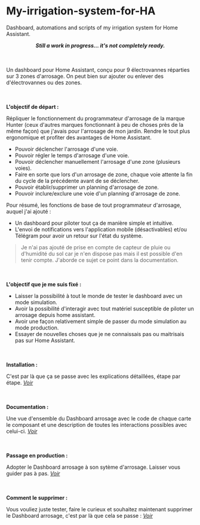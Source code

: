 # My-irrigation-system-for-HA
Dashboard, automations and scripts of my irrigation system for Home Assistant.

***<p align="center">Still a work in progress... it's not completely ready.</p>***

 <br><br>
Un dashboard pour Home Assistant, conçu pour 9 électrovannes réparties sur 3 zones d'arrosage. On peut bien sur ajouter ou enlever des d'électrovannes ou des zones.

<br><br>
**L'objectif de départ :**

Répliquer le fonctionnement du programmateur d'arrosage de la marque Hunter (ceux d'autres marques fonctionnant à peu de choses près de la même façon) que j'avais pour l'arrosage de mon jardin. Rendre le tout plus ergonomique et profiter des avantages de Home Assistant.

- Pouvoir déclencher l'arrosage d'une voie.
- Pouvoir régler le temps d'arrosage d'une voie.
- Pouvoir déclencher manuellement l'arrosage d'une zone (plusieurs voies).
- Faire en sorte que lors d'un arrosage de zone, chaque voie attente la fin du cycle de la précédente avant de se déclencher.
- Pouvoir établir/supprimer un planning d'arrosage de zone.
- Pouvoir inclure/exclure une voie d'un planning d'arrosage de zone.

Pour résumé, les fonctions de base de tout programmateur d'arrosage, auquel j'ai ajouté :

- Un dashboard pour piloter tout ça de manière simple et intuitive.
- L'envoi de notifications vers l'application mobile (désactivables) et/ou Télégram pour avoir un retour sur l'état du système.
> Je n'ai pas ajouté de prise en compte de capteur de pluie ou d'humidité du sol car je n'en dispose pas mais il est possible d'en tenir compte. J'aborde ce sujet ce point dans la documentation.

<br><br>
**L'objectif que je me suis fixé :**

- Laisser la possibilité à tout le monde de tester le dashboard avec un mode simulation.
- Avoir la possibilité d'interagir avec tout matériel susceptible de piloter un arrosage depuis home assistant.
- Avoir une façon relativement simple de passer du mode simulation au mode production.
- Essayer de nouvelles choses que je ne connaissais pas ou maitrisais pas sur Home Assistant.

<br><br>
**Installation :**

C'est par là que ça se passe avec les explications détaillées, étape par étape. *[Voir](https://github.com/tochy83/My-irrigation-system-for-HA/blob/main/INSTALLATION.md)*

<br><br>
**Documentation :**

Une vue d'ensemble du Dashboard arrosage avec le code de chaque carte le composant et une description de toutes les interactions possibles avec celui-ci. *[Voir](https://github.com/tochy83/My-irrigation-system-for-HA/blob/main/DASHBOARD.md)*

<br><br>
**Passage en production :**

Adopter le Dashboard arrosage à son sytème d'arrosage. Laisser vous guider pas à pas. *[Voir](https://github.com/tochy83/My-irrigation-system-for-HA/blob/main/PRODUCTION.md)*

<br><br>
**Comment le supprimer :**

Vous vouliez juste tester, faire le curieux et souhaitez maintenant supprimer le Dashboard arrosage, c'est par là que cela se passe : *[Voir](https://github.com/tochy83/My-irrigation-system-for-HA/blob/main/SUPPRESSION.md)*

